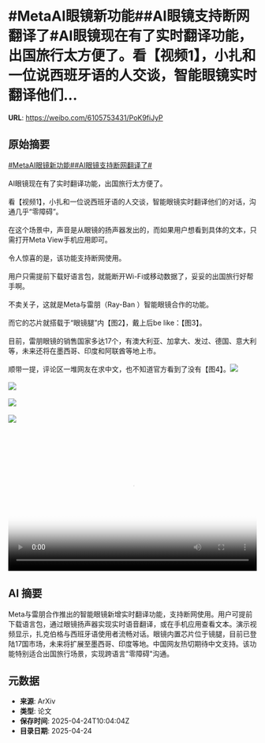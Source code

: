 # #MetaAI眼镜新功能##AI眼镜支持断网翻译了#AI眼镜现在有了实时翻译功能，出国旅行太方便了。看【视频1】，小扎和一位说西班牙语的人交谈，智能眼镜实时翻译他们...

**URL**: https://weibo.com/6105753431/PoK9fiJyP

## 原始摘要

<a href="https://m.weibo.cn/search?containerid=231522type%3D1%26t%3D10%26q%3D%23MetaAI%E7%9C%BC%E9%95%9C%E6%96%B0%E5%8A%9F%E8%83%BD%23&amp;extparam=%23MetaAI%E7%9C%BC%E9%95%9C%E6%96%B0%E5%8A%9F%E8%83%BD%23" data-hide=""><span class="surl-text">#MetaAI眼镜新功能#</span></a><a href="https://m.weibo.cn/search?containerid=231522type%3D1%26t%3D10%26q%3D%23AI%E7%9C%BC%E9%95%9C%E6%94%AF%E6%8C%81%E6%96%AD%E7%BD%91%E7%BF%BB%E8%AF%91%E4%BA%86%23&amp;extparam=%23AI%E7%9C%BC%E9%95%9C%E6%94%AF%E6%8C%81%E6%96%AD%E7%BD%91%E7%BF%BB%E8%AF%91%E4%BA%86%23" data-hide=""><span class="surl-text">#AI眼镜支持断网翻译了#</span></a><br><br>AI眼镜现在有了实时翻译功能，出国旅行太方便了。<br><br>看【视频1】，小扎和一位说西班牙语的人交谈，智能眼镜实时翻译他们的对话，沟通几乎“零障碍”。<br><br>在这个场景中，声音是从眼镜的扬声器发出的，而如果用户想看到具体的文本，只需打开Meta View手机应用即可。<br><br>令人惊喜的是，该功能支持断网使用。<br><br>用户只需提前下载好语言包，就能断开Wi-Fi或移动数据了，妥妥的出国旅行好帮手啊。<br><br>不卖关子，这就是Meta与雷朋（Ray-Ban ）智能眼镜合作的功能。<br><br>而它的芯片就搭载于“眼镜腿”内【图2】，戴上后be like：【图3】。<br><br>目前，雷朋眼镜的销售国家多达17个，有澳大利亚、加拿大、发过、德国、意大利等，未来还将在墨西哥、印度和阿联酋等地上市。<br><br>顺带一提，评论区一堆网友在求中文，也不知道官方看到了没有【图4】。<img style="" src="https://tvax1.sinaimg.cn/large/006Fd7o3ly1i0rwxfq30fj30zk0k0gmj.jpg" referrerpolicy="no-referrer"><br><br><img style="" src="https://tvax1.sinaimg.cn/large/006Fd7o3gy1i0rwwv322sj30zk0jvk8c.jpg" referrerpolicy="no-referrer"><br><br><img style="" src="https://tvax3.sinaimg.cn/large/006Fd7o3gy1i0rwwwjgouj31400qeqs0.jpg" referrerpolicy="no-referrer"><br><br><img style="" src="https://tvax2.sinaimg.cn/large/006Fd7o3gy1i0rwwxdc62j30ra0dedio.jpg" referrerpolicy="no-referrer"><br><br><br clear="both"><div style="clear: both"></div><video controls="controls" poster="https://tvax2.sinaimg.cn/orj480/006Fd7o3ly1i0rwxfsa0vj30zk0k0gmj.jpg" style="width: 100%"><source src="https://f.video.weibocdn.com/o0/l2sZQdjWlx08nIS6xNWw01041200gVmo0E010.mp4?label=mp4_720p&amp;template=1280x720.25.0&amp;ori=0&amp;ps=1CwnkDw1GXwCQx&amp;Expires=1745492488&amp;ssig=gvQ25PTmGJ&amp;KID=unistore,video"><source src="https://f.video.weibocdn.com/o0/YsE4BqNalx08nIS68CWY010412008lc90E010.mp4?label=mp4_hd&amp;template=852x480.25.0&amp;ori=0&amp;ps=1CwnkDw1GXwCQx&amp;Expires=1745492488&amp;ssig=bsY7DErKNi&amp;KID=unistore,video"><source src="https://f.video.weibocdn.com/o0/xYVWNN9Glx08nIS5LSti010412005nmy0E010.mp4?label=mp4_ld&amp;template=640x360.25.0&amp;ori=0&amp;ps=1CwnkDw1GXwCQx&amp;Expires=1745492488&amp;ssig=or71XBBYHT&amp;KID=unistore,video"><p>视频无法显示，请前往<a href="https://video.weibo.com/show?fid=1034%3A5158972416524322" target="_blank" rel="noopener noreferrer">微博视频</a>观看。</p></video>

## AI 摘要

Meta与雷朋合作推出的智能眼镜新增实时翻译功能，支持断网使用。用户可提前下载语言包，通过眼镜扬声器实现实时语音翻译，或在手机应用查看文本。演示视频显示，扎克伯格与西班牙语使用者流畅对话。眼镜内置芯片位于镜腿，目前已登陆17国市场，未来将扩展至墨西哥、印度等地。中国网友热切期待中文支持。该功能特别适合出国旅行场景，实现跨语言"零障碍"沟通。

## 元数据

- **来源**: ArXiv
- **类型**: 论文
- **保存时间**: 2025-04-24T10:04:04Z
- **目录日期**: 2025-04-24
